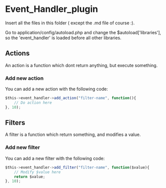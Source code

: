 # Event_Handler_plugin
Insert all the files in this folder ( except the .md file of course :).

Go to application/config/autoload.php and change the $autoload['libraries'], so the 'event_handler' is loaded before all other libraries.

## Actions
An action is a function which dont return anything, but execute something.

### Add new action
You can add a new action with the following code:
```javascript
$this->event_handler->add_action("filter-name", function(){
	// Do action here
}, 10);
```

## Filters
A filter is a function which return something, and modifies a value.

### Add new filter
You can add a new filter with the following code:
```javascript
$this->event_handler->add_filter("filter-name", function($value){
	// Modify $value here
	return $value;
}, 10);
```
